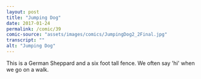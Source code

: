 ```yaml
---
layout: post
title: "Jumping Dog"
date: 2017-01-24
permalink: /comic/39
comic-source: "assets/images/comics/JumpingDog2_2Final.jpg"
transcript: ""
alt: "Jumping Dog"
---
```


This is a German Sheppard and a six foot tall fence. We often say 'hi' when we go on a walk.

